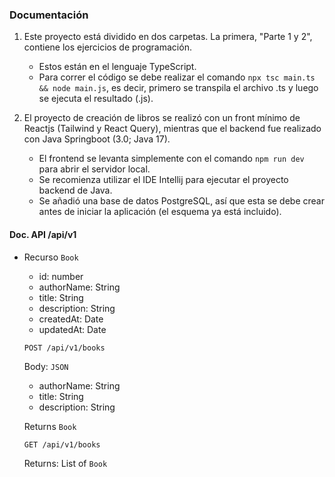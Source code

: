 ### Documentación

1. Este proyecto está dividido en dos carpetas. La primera, "Parte 1 y 2", contiene los ejercicios de programación.

    - Estos están en el lenguaje TypeScript.
    - Para correr el código se debe realizar el comando `npx tsc main.ts && node main.js`, es decir, primero se transpila el archivo .ts y luego se ejecuta el resultado (.js).

2. El proyecto de creación de libros se realizó con un front mínimo de Reactjs (Tailwind y React Query), mientras que el backend fue realizado con Java Springboot (3.0; Java 17).

    - El frontend se levanta simplemente con el comando `npm run dev` para abrir el servidor local.
    - Se recomienza utilizar el IDE Intellij para ejecutar el proyecto backend de Java.
    - Se añadió una base de datos PostgreSQL, así que esta se debe crear antes de iniciar la aplicación (el esquema ya está incluido).

#### Doc. API /api/v1

- Recurso `Book`
    - id: number
    - authorName: String
    - title: String
    - description: String
    - createdAt: Date
    - updatedAt: Date

    `POST /api/v1/books`

    Body: `JSON`
    - authorName: String
    - title: String
    - description: String

    Returns `Book`

    `GET /api/v1/books`

    Returns: List of `Book`